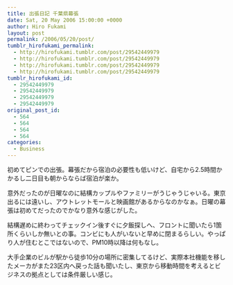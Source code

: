 ```yaml
---
title: 出張日記 千葉県幕張
date: Sat, 20 May 2006 15:00:00 +0000
author: Hiro Fukami
layout: post
permalink: /2006/05/20/post/
tumblr_hirofukami_permalink:
  - http://hirofukami.tumblr.com/post/29542449979
  - http://hirofukami.tumblr.com/post/29542449979
  - http://hirofukami.tumblr.com/post/29542449979
  - http://hirofukami.tumblr.com/post/29542449979
tumblr_hirofukami_id:
  - 29542449979
  - 29542449979
  - 29542449979
  - 29542449979
original_post_id:
  - 564
  - 564
  - 564
  - 564
categories:
  - Business
---
```

<div class="section">
  <p>
    初めてピンでの出張。幕張だから宿泊の必要性も低いけど、自宅から2.5時間かかるし二日目も朝からならば宿泊が楽か。
  </p>
  
  <p>
    意外だったのが日曜なのに結構カップルやファミリーがうじゃうじゃいる。東京出るには遠いし、アウトレットモールと映画館があるからなのかなぁ。日曜の幕張は初めてだったのでかなり意外な感じがした。
  </p>
  
  <p>
    結構遅めに終わってチェックイン後すぐに夕飯探しへ、フロントに聞いたら1箇所くらいしか無いとの事。コンビにも人がいないと早めに閉まるらしい。やっぱり人が住むとこではないので、PM10時以降は何もなし。
  </p>
  
  <p>
    大手企業のビルが駅から徒歩10分の場所に密集してるけど、実際本社機能を移したメーカがまた23区内へ戻った話も聞いたし、東京から移動時間を考えるとビジネスの拠点としては条件厳しい感じ。
  </p>
</div>